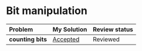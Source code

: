 # Bit manipulation
| Problem | My Solution | Review status |
| :-- | :-- | :-- |
| **counting bits** | [Accepted](solutions/202.%20Happy%20Number.md) | Reviewed |
